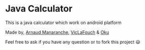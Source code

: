 # Java Calculator

This is a java calculator which work on android platform

Made by, [Arnaud Manaranche](https://github.com/arnaudmanaranche), [VicLaFouch](https://github.com/viclafouch) & [Oku](https://github.com/Okuuu)

Feel free to ask if you have any question or to fork this project 😃
